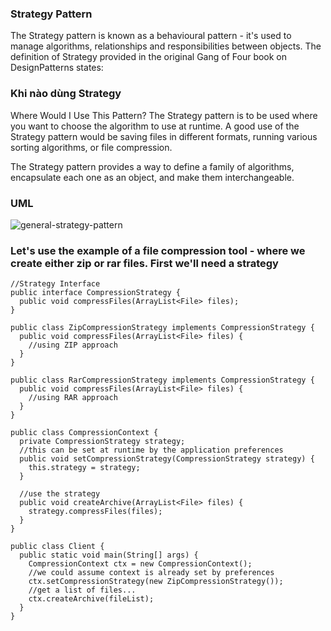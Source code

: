 ### Strategy Pattern
The Strategy pattern is known as a behavioural pattern - it's used to manage algorithms, relationships and responsibilities between objects. The definition of Strategy provided in the original Gang of Four book on DesignPatterns states: 

### Khi nào dùng Strategy

Where Would I Use This Pattern?
The Strategy pattern is to be used where you want to choose the algorithm to use at runtime. A good use of the Strategy pattern would be saving files in different formats, running various sorting algorithms, or file compression.

The Strategy pattern provides a way to define a family of algorithms, encapsulate each one as an object, and make them interchangeable.  

### UML

![general-strategy-pattern](https://user-images.githubusercontent.com/37821007/67373760-5b81f600-f5aa-11e9-9f75-4c0efed9450d.png)

### Let's use the example of a file compression tool - where we create either zip or rar files. First we'll need a strategy

```
//Strategy Interface
public interface CompressionStrategy {
  public void compressFiles(ArrayList<File> files);
}
```

```
public class ZipCompressionStrategy implements CompressionStrategy {
  public void compressFiles(ArrayList<File> files) {
    //using ZIP approach
  }
}
```

```
public class RarCompressionStrategy implements CompressionStrategy {
  public void compressFiles(ArrayList<File> files) {
    //using RAR approach
  }
}
```

```
public class CompressionContext {
  private CompressionStrategy strategy;
  //this can be set at runtime by the application preferences
  public void setCompressionStrategy(CompressionStrategy strategy) {
    this.strategy = strategy;
  }
  
  //use the strategy
  public void createArchive(ArrayList<File> files) {
    strategy.compressFiles(files);
  }
}
```
```
public class Client {
  public static void main(String[] args) {
    CompressionContext ctx = new CompressionContext();
    //we could assume context is already set by preferences
    ctx.setCompressionStrategy(new ZipCompressionStrategy());
    //get a list of files...
    ctx.createArchive(fileList);
  }
}
```
